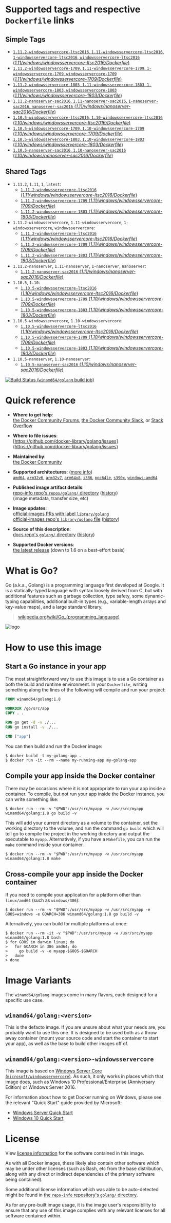 <!--

********************************************************************************

WARNING:

    DO NOT EDIT "golang/README.md"

    IT IS AUTO-GENERATED

    (from the other files in "golang/" combined with a set of templates)

********************************************************************************

-->

# Supported tags and respective `Dockerfile` links

## Simple Tags

-	[`1.11.2-windowsservercore-ltsc2016`, `1.11-windowsservercore-ltsc2016`, `1-windowsservercore-ltsc2016`, `windowsservercore-ltsc2016` (*1.11/windows/windowsservercore-ltsc2016/Dockerfile*)](https://github.com/docker-library/golang/blob/f441baf15c3e7397c2c3f6f712b4d4ba374f1948/1.11/windows/windowsservercore-ltsc2016/Dockerfile)
-	[`1.11.2-windowsservercore-1709`, `1.11-windowsservercore-1709`, `1-windowsservercore-1709`, `windowsservercore-1709` (*1.11/windows/windowsservercore-1709/Dockerfile*)](https://github.com/docker-library/golang/blob/f441baf15c3e7397c2c3f6f712b4d4ba374f1948/1.11/windows/windowsservercore-1709/Dockerfile)
-	[`1.11.2-windowsservercore-1803`, `1.11-windowsservercore-1803`, `1-windowsservercore-1803`, `windowsservercore-1803` (*1.11/windows/windowsservercore-1803/Dockerfile*)](https://github.com/docker-library/golang/blob/f441baf15c3e7397c2c3f6f712b4d4ba374f1948/1.11/windows/windowsservercore-1803/Dockerfile)
-	[`1.11.2-nanoserver-sac2016`, `1.11-nanoserver-sac2016`, `1-nanoserver-sac2016`, `nanoserver-sac2016` (*1.11/windows/nanoserver-sac2016/Dockerfile*)](https://github.com/docker-library/golang/blob/f441baf15c3e7397c2c3f6f712b4d4ba374f1948/1.11/windows/nanoserver-sac2016/Dockerfile)
-	[`1.10.5-windowsservercore-ltsc2016`, `1.10-windowsservercore-ltsc2016` (*1.10/windows/windowsservercore-ltsc2016/Dockerfile*)](https://github.com/docker-library/golang/blob/a98483988d5ebfc7710371c39306aae705544839/1.10/windows/windowsservercore-ltsc2016/Dockerfile)
-	[`1.10.5-windowsservercore-1709`, `1.10-windowsservercore-1709` (*1.10/windows/windowsservercore-1709/Dockerfile*)](https://github.com/docker-library/golang/blob/a98483988d5ebfc7710371c39306aae705544839/1.10/windows/windowsservercore-1709/Dockerfile)
-	[`1.10.5-windowsservercore-1803`, `1.10-windowsservercore-1803` (*1.10/windows/windowsservercore-1803/Dockerfile*)](https://github.com/docker-library/golang/blob/a98483988d5ebfc7710371c39306aae705544839/1.10/windows/windowsservercore-1803/Dockerfile)
-	[`1.10.5-nanoserver-sac2016`, `1.10-nanoserver-sac2016` (*1.10/windows/nanoserver-sac2016/Dockerfile*)](https://github.com/docker-library/golang/blob/a98483988d5ebfc7710371c39306aae705544839/1.10/windows/nanoserver-sac2016/Dockerfile)

## Shared Tags

-	`1.11.2`, `1.11`, `1`, `latest`:
	-	[`1.11.2-windowsservercore-ltsc2016` (*1.11/windows/windowsservercore-ltsc2016/Dockerfile*)](https://github.com/docker-library/golang/blob/f441baf15c3e7397c2c3f6f712b4d4ba374f1948/1.11/windows/windowsservercore-ltsc2016/Dockerfile)
	-	[`1.11.2-windowsservercore-1709` (*1.11/windows/windowsservercore-1709/Dockerfile*)](https://github.com/docker-library/golang/blob/f441baf15c3e7397c2c3f6f712b4d4ba374f1948/1.11/windows/windowsservercore-1709/Dockerfile)
	-	[`1.11.2-windowsservercore-1803` (*1.11/windows/windowsservercore-1803/Dockerfile*)](https://github.com/docker-library/golang/blob/f441baf15c3e7397c2c3f6f712b4d4ba374f1948/1.11/windows/windowsservercore-1803/Dockerfile)
-	`1.11.2-windowsservercore`, `1.11-windowsservercore`, `1-windowsservercore`, `windowsservercore`:
	-	[`1.11.2-windowsservercore-ltsc2016` (*1.11/windows/windowsservercore-ltsc2016/Dockerfile*)](https://github.com/docker-library/golang/blob/f441baf15c3e7397c2c3f6f712b4d4ba374f1948/1.11/windows/windowsservercore-ltsc2016/Dockerfile)
	-	[`1.11.2-windowsservercore-1709` (*1.11/windows/windowsservercore-1709/Dockerfile*)](https://github.com/docker-library/golang/blob/f441baf15c3e7397c2c3f6f712b4d4ba374f1948/1.11/windows/windowsservercore-1709/Dockerfile)
	-	[`1.11.2-windowsservercore-1803` (*1.11/windows/windowsservercore-1803/Dockerfile*)](https://github.com/docker-library/golang/blob/f441baf15c3e7397c2c3f6f712b4d4ba374f1948/1.11/windows/windowsservercore-1803/Dockerfile)
-	`1.11.2-nanoserver`, `1.11-nanoserver`, `1-nanoserver`, `nanoserver`:
	-	[`1.11.2-nanoserver-sac2016` (*1.11/windows/nanoserver-sac2016/Dockerfile*)](https://github.com/docker-library/golang/blob/f441baf15c3e7397c2c3f6f712b4d4ba374f1948/1.11/windows/nanoserver-sac2016/Dockerfile)
-	`1.10.5`, `1.10`:
	-	[`1.10.5-windowsservercore-ltsc2016` (*1.10/windows/windowsservercore-ltsc2016/Dockerfile*)](https://github.com/docker-library/golang/blob/a98483988d5ebfc7710371c39306aae705544839/1.10/windows/windowsservercore-ltsc2016/Dockerfile)
	-	[`1.10.5-windowsservercore-1709` (*1.10/windows/windowsservercore-1709/Dockerfile*)](https://github.com/docker-library/golang/blob/a98483988d5ebfc7710371c39306aae705544839/1.10/windows/windowsservercore-1709/Dockerfile)
	-	[`1.10.5-windowsservercore-1803` (*1.10/windows/windowsservercore-1803/Dockerfile*)](https://github.com/docker-library/golang/blob/a98483988d5ebfc7710371c39306aae705544839/1.10/windows/windowsservercore-1803/Dockerfile)
-	`1.10.5-windowsservercore`, `1.10-windowsservercore`:
	-	[`1.10.5-windowsservercore-ltsc2016` (*1.10/windows/windowsservercore-ltsc2016/Dockerfile*)](https://github.com/docker-library/golang/blob/a98483988d5ebfc7710371c39306aae705544839/1.10/windows/windowsservercore-ltsc2016/Dockerfile)
	-	[`1.10.5-windowsservercore-1709` (*1.10/windows/windowsservercore-1709/Dockerfile*)](https://github.com/docker-library/golang/blob/a98483988d5ebfc7710371c39306aae705544839/1.10/windows/windowsservercore-1709/Dockerfile)
	-	[`1.10.5-windowsservercore-1803` (*1.10/windows/windowsservercore-1803/Dockerfile*)](https://github.com/docker-library/golang/blob/a98483988d5ebfc7710371c39306aae705544839/1.10/windows/windowsservercore-1803/Dockerfile)
-	`1.10.5-nanoserver`, `1.10-nanoserver`:
	-	[`1.10.5-nanoserver-sac2016` (*1.10/windows/nanoserver-sac2016/Dockerfile*)](https://github.com/docker-library/golang/blob/a98483988d5ebfc7710371c39306aae705544839/1.10/windows/nanoserver-sac2016/Dockerfile)

[![Build Status](https://doi-janky.infosiftr.net/job/multiarch/job/windows-amd64/job/golang/badge/icon) (`winamd64/golang` build job)](https://doi-janky.infosiftr.net/job/multiarch/job/windows-amd64/job/golang/)

# Quick reference

-	**Where to get help**:  
	[the Docker Community Forums](https://forums.docker.com/), [the Docker Community Slack](https://blog.docker.com/2016/11/introducing-docker-community-directory-docker-community-slack/), or [Stack Overflow](https://stackoverflow.com/search?tab=newest&q=docker)

-	**Where to file issues**:  
	[https://github.com/docker-library/golang/issues](https://github.com/docker-library/golang/issues)

-	**Maintained by**:  
	[the Docker Community](https://github.com/docker-library/golang)

-	**Supported architectures**: ([more info](https://github.com/docker-library/official-images#architectures-other-than-amd64))  
	[`amd64`](https://hub.docker.com/r/amd64/golang/), [`arm32v6`](https://hub.docker.com/r/arm32v6/golang/), [`arm32v7`](https://hub.docker.com/r/arm32v7/golang/), [`arm64v8`](https://hub.docker.com/r/arm64v8/golang/), [`i386`](https://hub.docker.com/r/i386/golang/), [`ppc64le`](https://hub.docker.com/r/ppc64le/golang/), [`s390x`](https://hub.docker.com/r/s390x/golang/), [`windows-amd64`](https://hub.docker.com/r/winamd64/golang/)

-	**Published image artifact details**:  
	[repo-info repo's `repos/golang/` directory](https://github.com/docker-library/repo-info/blob/master/repos/golang) ([history](https://github.com/docker-library/repo-info/commits/master/repos/golang))  
	(image metadata, transfer size, etc)

-	**Image updates**:  
	[official-images PRs with label `library/golang`](https://github.com/docker-library/official-images/pulls?q=label%3Alibrary%2Fgolang)  
	[official-images repo's `library/golang` file](https://github.com/docker-library/official-images/blob/master/library/golang) ([history](https://github.com/docker-library/official-images/commits/master/library/golang))

-	**Source of this description**:  
	[docs repo's `golang/` directory](https://github.com/docker-library/docs/tree/master/golang) ([history](https://github.com/docker-library/docs/commits/master/golang))

-	**Supported Docker versions**:  
	[the latest release](https://github.com/docker/docker-ce/releases/latest) (down to 1.6 on a best-effort basis)

# What is Go?

Go (a.k.a., Golang) is a programming language first developed at Google. It is a statically-typed language with syntax loosely derived from C, but with additional features such as garbage collection, type safety, some dynamic-typing capabilities, additional built-in types (e.g., variable-length arrays and key-value maps), and a large standard library.

> [wikipedia.org/wiki/Go_(programming_language)](http://en.wikipedia.org/wiki/Go_%28programming_language%29)

![logo](https://raw.githubusercontent.com/docker-library/docs/01c12653951b2fe592c1f93a13b4e289ada0e3a1/golang/logo.png)

# How to use this image

## Start a Go instance in your app

The most straightforward way to use this image is to use a Go container as both the build and runtime environment. In your `Dockerfile`, writing something along the lines of the following will compile and run your project:

```dockerfile
FROM winamd64/golang:1.8

WORKDIR /go/src/app
COPY . .

RUN go get -d -v ./...
RUN go install -v ./...

CMD ["app"]
```

You can then build and run the Docker image:

```console
$ docker build -t my-golang-app .
$ docker run -it --rm --name my-running-app my-golang-app
```

## Compile your app inside the Docker container

There may be occasions where it is not appropriate to run your app inside a container. To compile, but not run your app inside the Docker instance, you can write something like:

```console
$ docker run --rm -v "$PWD":/usr/src/myapp -w /usr/src/myapp winamd64/golang:1.8 go build -v
```

This will add your current directory as a volume to the container, set the working directory to the volume, and run the command `go build` which will tell go to compile the project in the working directory and output the executable to `myapp`. Alternatively, if you have a `Makefile`, you can run the `make` command inside your container.

```console
$ docker run --rm -v "$PWD":/usr/src/myapp -w /usr/src/myapp winamd64/golang:1.8 make
```

## Cross-compile your app inside the Docker container

If you need to compile your application for a platform other than `linux/amd64` (such as `windows/386`):

```console
$ docker run --rm -v "$PWD":/usr/src/myapp -w /usr/src/myapp -e GOOS=windows -e GOARCH=386 winamd64/golang:1.8 go build -v
```

Alternatively, you can build for multiple platforms at once:

```console
$ docker run --rm -it -v "$PWD":/usr/src/myapp -w /usr/src/myapp winamd64/golang:1.8 bash
$ for GOOS in darwin linux; do
>   for GOARCH in 386 amd64; do
>     go build -v -o myapp-$GOOS-$GOARCH
>   done
> done
```

# Image Variants

The `winamd64/golang` images come in many flavors, each designed for a specific use case.

## `winamd64/golang:<version>`

This is the defacto image. If you are unsure about what your needs are, you probably want to use this one. It is designed to be used both as a throw away container (mount your source code and start the container to start your app), as well as the base to build other images off of.

## `winamd64/golang:<version>-windowsservercore`

This image is based on [Windows Server Core (`microsoft/windowsservercore`)](https://hub.docker.com/r/microsoft/windowsservercore/). As such, it only works in places which that image does, such as Windows 10 Professional/Enterprise (Anniversary Edition) or Windows Server 2016.

For information about how to get Docker running on Windows, please see the relevant "Quick Start" guide provided by Microsoft:

-	[Windows Server Quick Start](https://msdn.microsoft.com/en-us/virtualization/windowscontainers/quick_start/quick_start_windows_server)
-	[Windows 10 Quick Start](https://msdn.microsoft.com/en-us/virtualization/windowscontainers/quick_start/quick_start_windows_10)

# License

View [license information](http://golang.org/LICENSE) for the software contained in this image.

As with all Docker images, these likely also contain other software which may be under other licenses (such as Bash, etc from the base distribution, along with any direct or indirect dependencies of the primary software being contained).

Some additional license information which was able to be auto-detected might be found in [the `repo-info` repository's `golang/` directory](https://github.com/docker-library/repo-info/tree/master/repos/golang).

As for any pre-built image usage, it is the image user's responsibility to ensure that any use of this image complies with any relevant licenses for all software contained within.
